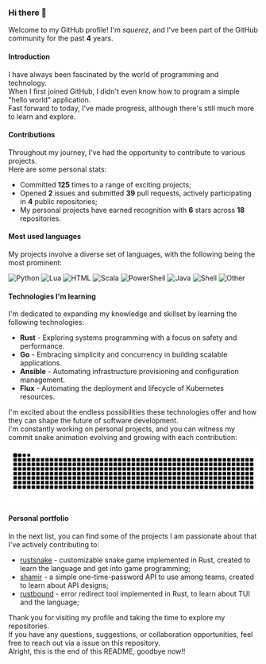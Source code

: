 ### Hi there 👋

Welcome to my GitHub profile! I'm *squerez*, and I've been part of the GitHub community for the past **4** years.

#### Introduction 

I have always been fascinated by the world of programming and technology.\
When I first joined GitHub, I didn't even know how to program a simple "hello world" application.\
Fast forward to today, I've made progress, although there's still much more to learn and explore.

#### Contributions

Throughout my journey, I've had the opportunity to contribute to various projects.\
Here are some personal stats:

- Committed **125** times to a range of exciting projects;
- Opened **2** issues and submitted **39** pull requests, actively participating in **4** public repositories;
- My personal projects have earned recognition with **6** stars across **18** repositories.

#### Most used languages 

My projects involve a diverse set of languages, with the following being the most prominent:

![Python](https://img.shields.io/static/v1?style=flat-square&label=%E2%A0%80&color=555&labelColor=%233572A5&message=Python%EF%B8%B163.7%25)
![Lua](https://img.shields.io/static/v1?style=flat-square&label=%E2%A0%80&color=555&labelColor=%23000080&message=Lua%EF%B8%B19%25)
![HTML](https://img.shields.io/static/v1?style=flat-square&label=%E2%A0%80&color=555&labelColor=%23e34c26&message=HTML%EF%B8%B18.9%25)
![Scala](https://img.shields.io/static/v1?style=flat-square&label=%E2%A0%80&color=555&labelColor=%23c22d40&message=Scala%EF%B8%B16.2%25)
![PowerShell](https://img.shields.io/static/v1?style=flat-square&label=%E2%A0%80&color=555&labelColor=%23012456&message=PowerShell%EF%B8%B15.7%25)
![Java](https://img.shields.io/static/v1?style=flat-square&label=%E2%A0%80&color=555&labelColor=%23b07219&message=Java%EF%B8%B12.1%25)
![Shell](https://img.shields.io/static/v1?style=flat-square&label=%E2%A0%80&color=555&labelColor=%2389e051&message=Shell%EF%B8%B11.1%25)
![Other](https://img.shields.io/static/v1?style=flat-square&label=%E2%A0%80&color=555&labelColor=%23ededed&message=Other%EF%B8%B12.9%25)

#### Technologies I'm learning 

I'm dedicated to expanding my knowledge and skillset by learning the following technologies:

- **Rust** - Exploring systems programming with a focus on safety and performance.
- **Go** - Embracing simplicity and concurrency in building scalable applications.
- **Ansible** - Automating infrastructure provisioning and configuration management.
- **Flux** - Automating the deployment and lifecycle of Kubernetes resources.

I'm excited about the endless possibilities these technologies offer and how they can shape the future of software development.\
I'm constantly working on personal projects, and you can witness my commit snake animation evolving and growing with each contribution:

<picture>
  <source media="(prefers-color-scheme: dark)" srcset="https://raw.githubusercontent.com/squerez/squerez/output/github-contribution-grid-snake-dark.svg">
  <img alt="github contribution grid snake animation" src="https://raw.githubusercontent.com/squerez/squerez/output/github-contribution-grid-snake-dark.svg">
</picture>

#### Personal portfolio

In the next list, you can find some of the projects I am passionate about that I've actively contributing to:

- [rustsnake](https://github.com/squerez/rustnake) - customizable snake game implemented in Rust, created to learn the language and get into game programming; 
- [shamir](https://github.com/squerez/shamir) - a simple one-time-password API to use among teams, created to learn about API designs; 
- [rustbound](https://github.com/squerez/rustbound) - error redirect tool implemented in Rust, to learn about TUI and the language; 



Thank you for visiting my profile and taking the time to explore my repositories.\
If you have any questions, suggestions, or collaboration opportunities, feel free to reach out via a issue on this repository.\
Alright, this is the end of this README, goodbye now!!
